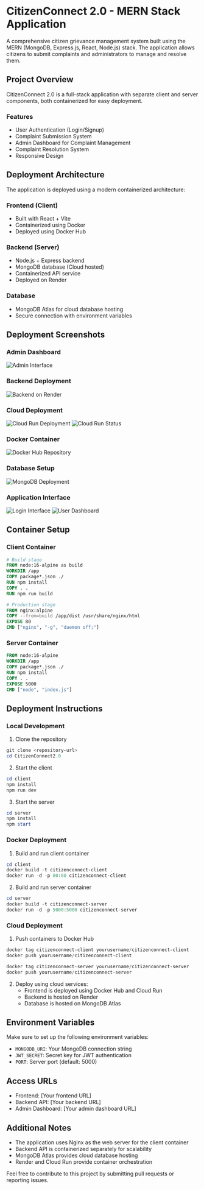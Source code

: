 # CitizenConnect 2.0 - MERN Stack Application

A comprehensive citizen grievance management system built using the MERN (MongoDB, Express.js, React, Node.js) stack. The application allows citizens to submit complaints and administrators to manage and resolve them.

## Project Overview

CitizenConnect 2.0 is a full-stack application with separate client and server components, both containerized for easy deployment.

### Features

- User Authentication (Login/Signup)
- Complaint Submission System
- Admin Dashboard for Complaint Management
- Complaint Resolution System
- Responsive Design

## Deployment Architecture

The application is deployed using a modern containerized architecture:

### Frontend (Client)
- Built with React + Vite
- Containerized using Docker
- Deployed using Docker Hub

### Backend (Server)
- Node.js + Express backend
- MongoDB database (Cloud hosted)
- Containerized API service
- Deployed on Render

### Database
- MongoDB Atlas for cloud database hosting
- Secure connection with environment variables

## Deployment Screenshots

### Admin Dashboard
![Admin Interface](Screenshots/Admin%20page.png)

### Backend Deployment
![Backend on Render](Screenshots/Backend%20at%20Render.png)

### Cloud Deployment
![Cloud Run Deployment](Screenshots/Cloud%20Run%20Deploy%202.png)
![Cloud Run Status](Screenshots/Cloud%20Run%20deployment.png)

### Docker Container
![Docker Hub Repository](Screenshots/Docker%20hub.png)

### Database Setup
![MongoDB Deployment](Screenshots/MongoDb%20deployement.png)

### Application Interface
![Login Interface](Screenshots/Site%20working%20login%20page.png)
![User Dashboard](Screenshots/User%20page.png)

## Container Setup

### Client Container

```dockerfile
# Build stage
FROM node:16-alpine as build
WORKDIR /app
COPY package*.json ./
RUN npm install
COPY . .
RUN npm run build

# Production stage
FROM nginx:alpine
COPY --from=build /app/dist /usr/share/nginx/html
EXPOSE 80
CMD ["nginx", "-g", "daemon off;"]
```

### Server Container

```dockerfile
FROM node:16-alpine
WORKDIR /app
COPY package*.json ./
RUN npm install
COPY . .
EXPOSE 5000
CMD ["node", "index.js"]
```

## Deployment Instructions

### Local Development

1. Clone the repository
```powershell
git clone <repository-url>
cd CitizenConnect2.0
```

2. Start the client
```powershell
cd client
npm install
npm run dev
```

3. Start the server
```powershell
cd server
npm install
npm start
```

### Docker Deployment

1. Build and run client container
```powershell
cd client
docker build -t citizenconnect-client .
docker run -d -p 80:80 citizenconnect-client
```

2. Build and run server container
```powershell
cd server
docker build -t citizenconnect-server .
docker run -d -p 5000:5000 citizenconnect-server
```

### Cloud Deployment

1. Push containers to Docker Hub
```powershell
docker tag citizenconnect-client yourusername/citizenconnect-client
docker push yourusername/citizenconnect-client

docker tag citizenconnect-server yourusername/citizenconnect-server
docker push yourusername/citizenconnect-server
```

2. Deploy using cloud services:
   - Frontend is deployed using Docker Hub and Cloud Run
   - Backend is hosted on Render
   - Database is hosted on MongoDB Atlas

## Environment Variables

Make sure to set up the following environment variables:
- `MONGODB_URI`: Your MongoDB connection string
- `JWT_SECRET`: Secret key for JWT authentication
- `PORT`: Server port (default: 5000)

## Access URLs

- Frontend: [Your frontend URL]
- Backend API: [Your backend URL]
- Admin Dashboard: [Your admin dashboard URL]

## Additional Notes

- The application uses Nginx as the web server for the client container
- Backend API is containerized separately for scalability
- MongoDB Atlas provides cloud database hosting
- Render and Cloud Run provide container orchestration

Feel free to contribute to this project by submitting pull requests or reporting issues.
